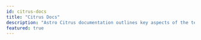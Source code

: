 ```yaml
---
id: citrus-docs
title: "Citrus Docs"
description: "Astro Citrus documentation outlines key aspects of the template, describing its core functionality for blog management and project documentation setup"
featured: true
---
```


